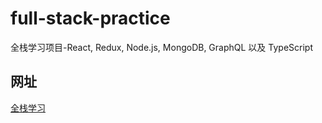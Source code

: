 # full-stack-practice
全栈学习项目-React, Redux, Node.js, MongoDB, GraphQL 以及 TypeScript

## 网址

[全栈学习](https://fullstackopen.com/zh)
